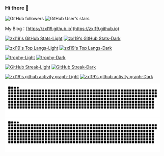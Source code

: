### Hi there 👋

![GitHub followers](https://img.shields.io/github/followers/zxl19?style=social) ![GitHub User's stars](https://img.shields.io/github/stars/zxl19?style=social)

My Blog：[https://zxl19.github.io](https://zxl19.github.io)

[![zxl19's GitHub Stats-Light](https://github-readme-stats.vercel.app/api?username=zxl19&count_private=true&show_icons=true&theme=default)](https://github.com/anuraghazra/github-readme-stats#gh-light-mode-only)
[![zxl19's GitHub Stats-Dark](https://github-readme-stats.vercel.app/api?username=zxl19&count_private=true&show_icons=true&theme=github_dark)](https://github.com/anuraghazra/github-readme-stats#gh-dark-mode-only)

[![zxl19's Top Langs-Light](https://github-readme-stats.vercel.app/api/top-langs/?username=zxl19&size_weight=0.5&count_weight=0.5&layout=compact&theme=default)](https://github.com/anuraghazra/github-readme-stats#gh-light-mode-only)
[![zxl19's Top Langs-Dark](https://github-readme-stats.vercel.app/api/top-langs/?username=zxl19&size_weight=0.5&count_weight=0.5&layout=compact&theme=github_dark)](https://github.com/anuraghazra/github-readme-stats#gh-dark-mode-only)

[![trophy-Light](https://github-profile-trophy.vercel.app/?username=zxl19&column=5&theme=flat)](https://github.com/ryo-ma/github-profile-trophy#gh-light-mode-only)
[![trophy-Dark](https://github-profile-trophy.vercel.app/?username=zxl19&column=5&theme=darkhub)](https://github.com/ryo-ma/github-profile-trophy#gh-dark-mode-only)

[![GitHub Streak-Light](https://github-readme-streak-stats.herokuapp.com?user=zxl19&theme=github-light)](https://git.io/streak-stats#gh-light-mode-only)
[![GitHub Streak-Dark](https://github-readme-streak-stats.herokuapp.com?user=zxl19&theme=github-dark-blue)](https://git.io/streak-stats#gh-dark-mode-only)

[![zxl19's github activity graph-Light](https://github-readme-activity-graph.vercel.app/graph?username=zxl19&theme=github-light)](https://github.com/ashutosh00710/github-readme-activity-graph#gh-light-mode-only)
[![zxl19's github activity graph-Dark](https://github-readme-activity-graph.vercel.app/graph?username=zxl19&theme=github-dark)](https://github.com/ashutosh00710/github-readme-activity-graph#gh-dark-mode-only)

![GitHub Snake-Light](https://raw.githubusercontent.com/zxl19/zxl19/output/github-contribution-grid-snake.svg#gh-light-mode-only)
![GitHub Snake-Dark](https://raw.githubusercontent.com/zxl19/zxl19/output/github-contribution-grid-snake-dark.svg#gh-dark-mode-only)

<!--
**zxl19/zxl19** is a ✨ _special_ ✨ repository because its `README.md` (this file) appears on your GitHub profile.

Here are some ideas to get you started:

- 🔭 I’m currently working on ...
- 🌱 I’m currently learning ...
- 👯 I’m looking to collaborate on ...
- 🤔 I’m looking for help with ...
- 💬 Ask me about ...
- 📫 How to reach me: ...
- 😄 Pronouns: ...
- ⚡ Fun fact: ...
-->
